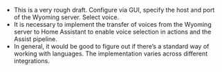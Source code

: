- This is a very rough draft. Configure via GUI, specify the host and port of the Wyoming server. Select voice.
- It is necessary to implement the transfer of voices from the Wyoming server to Home Assistant to enable voice selection in actions and the Assist pipeline.
- In general, it would be good to figure out if there’s a standard way of working with languages. The implementation varies across different integrations.
